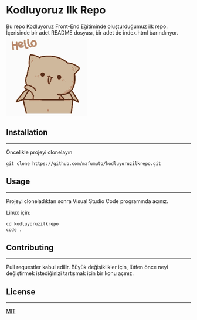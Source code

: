 # Kodluyoruz Ilk Repo
Bu repo [Kodluyoruz](https://kodluyoruz.org/tr/kodluyoruz/) Front-End Eğitiminde oluşturduğumuz ilk repo. İçerisinde bir adet README dosyası, bir adet de index.html barındırıyor.
![HELLO!](./cat_hello.png)
## Installation
***
Öncelikle projeyi clonelayın
```
git clone https://github.com/mafumuto/kodluyoruzilkrepo.git
```
## Usage
***
Projeyi cloneladıktan sonra Visual Studio Code programında açınız.

Linux için:
```linux
cd kodluyoruzilkrepo
code .
```

## Contributing
***
Pull requestler kabul edilir. Büyük değişiklikler için, lütfen önce neyi değiştirmek istediğinizi tartışmak için bir konu açınız.


## License
***
[MIT](https://choosealicense.com/licenses/mit/)